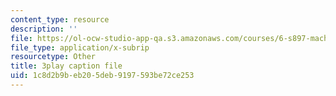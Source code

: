 ```yaml
---
content_type: resource
description: ''
file: https://ol-ocw-studio-app-qa.s3.amazonaws.com/courses/6-s897-machine-learning-for-healthcare-spring-2019/1c8d2b9beb205deb9197593be72ce253_MdUnh4PaGKw.vtt
file_type: application/x-subrip
resourcetype: Other
title: 3play caption file
uid: 1c8d2b9b-eb20-5deb-9197-593be72ce253
---
```

